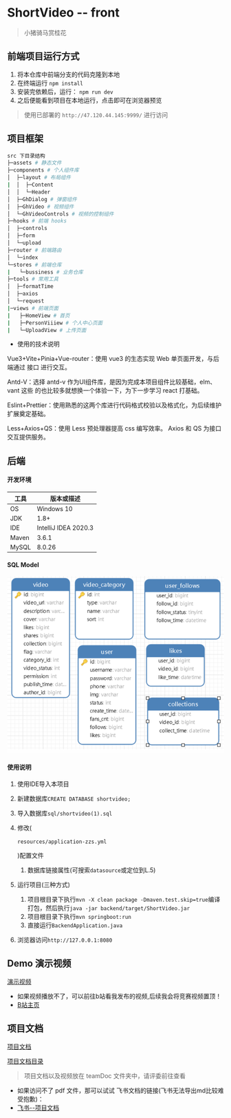 # ShortVideo -- front

> 小猪骑马赏桂花

## 前端项目运行方式

1. 将本仓库中前端分支的代码克隆到本地
2. 在终端运行  `npm install`
3. 安装完依赖后，运行： `npm run dev` 
4. 之后便能看到项目在本地运行，点击即可在浏览器预览

> 使用已部署的 `http://47.120.44.145:9999/` 进行访问

## 项目框架

```Bash
src 下目录结构
├─assets # 静态文件
├─components # 个人组件库
│  ├─layout # 布局组件
|  │  ├─Content
│  │  └─Header
│  ├─GhDialog # 弹窗组件
│  ├─GhVideo # 视频组件
│  └─GhVideoControls # 视频的控制组件
├─hooks # 前端 hooks
│  ├─controls
│  ├─form 
│  └─upload
├─router # 前端路由
│  └─index
└─stores # 前端仓库
|   └─bussiness # 业务仓库
├─tools # 常用工具
│  ├─formatTime
│  ├─axios
│  └─request
|─views # 前端页面
|   ├─HomeView # 首页
|   ├─PersonViiiew # 个人中心页面
|   └─UploadView # 上传页面
```

* 使用的技术说明

Vue3+Vite+Pinia+Vue-router：使用 vue3 的生态实现 Web 单页面开发，与后端通过 接口 进行交互。

Antd-V：选择 antd-v 作为UI组件库，是因为完成本项目组件比较基础，elm、vant 这些 的也比较多就想换一个体验一下，为下一步学习 react 打基础。

Eslint+Prettier：使用熟悉的这两个库进行代码格式校验以及格式化，为后续维护扩展奠定基础。

Less+Axios+QS：使用 Less 预处理器提高 css 编写效率。 Axios 和 QS 为接口交互提供服务。

## 后端

####  开发环境

| 工具  | 版本或描述           |
| ----- | -------------------- |
| OS    | Windows 10           |
| JDK   | 1.8+                 |
| IDE   | IntelliJ IDEA 2020.3 |
| Maven | 3.6.1                |
| MySQL | 8.0.26               |



#### SQL Model

![sql model](./teamDoc/img1.png)

#### 使用说明

1. 使用IDE导入本项目

2. 新建数据库`CREATE DATABASE shortvideo;`

3. 导入数据库`sql/shortvideo(1).sql`

4. 修改(

   ```
   resources/application-zzs.yml
   ```

   )配置文件

   1. 数据库链接属性(可搜索`datasource`或定位到L.5)

5. 运行项目(三种方式)

   1. 项目根目录下执行`mvn -X clean package -Dmaven.test.skip=true`编译打包，然后执行`java -jar backend/target/ShortVideo.jar`
   2. 项目根目录下执行`mvn springboot:run`
   3. 直接运行`BackendApplication.java`

6. 浏览器访问`http://127.0.0.1:8080`



##  Demo 演示视频

[演示视频](./teamDoc/teamVideo.avi)
* 如果视频播放不了，可以前往b站看我发布的视频,后续我会将竞赛视频置顶！
* [B站主页](https://space.bilibili.com/69931468?spm_id_from=333.1007.0.0)

## 项目文档

[项目文档](./teamDoc/项目文档.pdf)

[项目文档目录](./teamDoc)

> 项目文档以及视频放在 teamDoc 文件夹中，请评委前往查看
* 如果访问不了 pdf 文件，那可以试试 飞书文档的链接(飞书无法导出md比较难受抱歉)：
* [飞书--项目文档](https://ciggd85dj8.feishu.cn/docx/OI2BdxzPnopCmlxHoSzc1Ci5nNe?from=from_copylink)